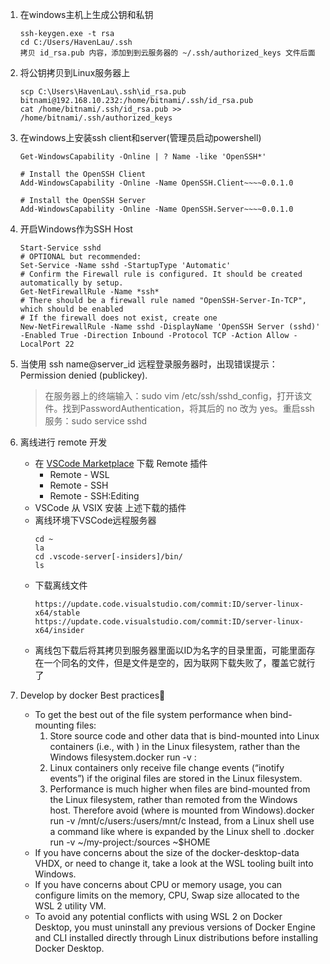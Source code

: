 1. 在windows主机上生成公钥和私钥
    ```
    ssh-keygen.exe -t rsa
    cd C:/Users/HavenLau/.ssh
    拷贝 id_rsa.pub 内容，添加到到云服务器的 ~/.ssh/authorized_keys 文件后面
    ```
2. 将公钥拷贝到Linux服务器上
    ```
    scp C:\Users\HavenLau\.ssh\id_rsa.pub bitnami@192.168.10.232:/home/bitnami/.ssh/id_rsa.pub
    cat /home/bitnami/.ssh/id_rsa.pub >> /home/bitnami/.ssh/authorized_keys
    ```

3. 在windows上安装ssh client和server(管理员启动powershell)
    ```
    Get-WindowsCapability -Online | ? Name -like 'OpenSSH*'

    # Install the OpenSSH Client
    Add-WindowsCapability -Online -Name OpenSSH.Client~~~~0.0.1.0

    # Install the OpenSSH Server
    Add-WindowsCapability -Online -Name OpenSSH.Server~~~~0.0.1.0
    ``` 

4. 开启Windows作为SSH Host
    ```
    Start-Service sshd
    # OPTIONAL but recommended:
    Set-Service -Name sshd -StartupType 'Automatic'
    # Confirm the Firewall rule is configured. It should be created automatically by setup. 
    Get-NetFirewallRule -Name *ssh*
    # There should be a firewall rule named "OpenSSH-Server-In-TCP", which should be enabled
    # If the firewall does not exist, create one
    New-NetFirewallRule -Name sshd -DisplayName 'OpenSSH Server (sshd)' -Enabled True -Direction Inbound -Protocol TCP -Action Allow -LocalPort 22
    ```

5. 当使用 ssh name@server_id 远程登录服务器时，出现错误提示：Permission denied (publickey).
    >在服务器上的终端输入：sudo vim /etc/ssh/sshd_config，打开该文件。找到PasswordAuthentication，将其后的 no 改为 yes。重启ssh服务：sudo service sshd 
    
6. 离线进行 remote 开发
    + 在 [VSCode Marketplace](https://marketplace.visualstudio.com/VSCode) 下载 Remote 插件
        - Remote - WSL
        - Remote - SSH
        - Remote - SSH:Editing
    + VSCode 从 VSIX 安装 上述下载的插件
    + 离线环境下VSCode远程服务器
        ```
        cd ~
        la
        cd .vscode-server[-insiders]/bin/
        ls
        ```
    + 下载离线文件
        ```
        https://update.code.visualstudio.com/commit:ID/server-linux-x64/stable
        https://update.code.visualstudio.com/commit:ID/server-linux-x64/insider
        ```
    + 离线包下载后将其拷贝到服务器里面以ID为名字的目录里面，可能里面存在一个同名的文件，但是文件是空的，因为联网下载失败了，覆盖它就行了

5. Develop by docker Best practices🔗
    + To get the best out of the file system performance when bind-mounting files:
        1. Store source code and other data that is bind-mounted into Linux containers (i.e., with ) in the Linux filesystem, rather than the Windows filesystem.docker run -v <host-path>:<container-path>
        2. Linux containers only receive file change events (“inotify events”) if the original files are stored in the Linux filesystem.
        3. Performance is much higher when files are bind-mounted from the Linux filesystem, rather than remoted from the Windows host. Therefore avoid (where is mounted from Windows).docker run -v /mnt/c/users:/users/mnt/c Instead, from a Linux shell use a command like where is expanded by the Linux shell to .docker run -v ~/my-project:/sources <my-image>~$HOME
    + If you have concerns about the size of the docker-desktop-data VHDX, or need to change it, take a look at the WSL tooling built into Windows.
    + If you have concerns about CPU or memory usage, you can configure limits on the memory, CPU, Swap size allocated to the WSL 2 utility VM.
    + To avoid any potential conflicts with using WSL 2 on Docker Desktop, you must uninstall any previous versions of Docker Engine and CLI installed directly through Linux distributions before installing Docker Desktop.